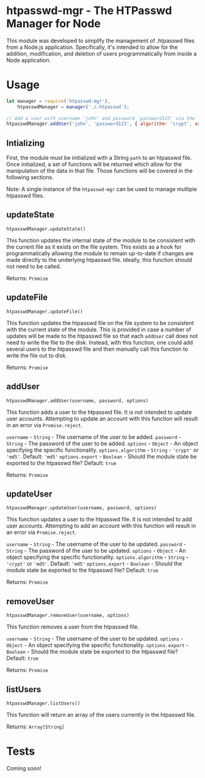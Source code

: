 # htpasswd-mgr - The HTPasswd Manager for Node

This module was developed to simplify the management of .htpasswd files from
a Node.js application. Specifically, it's intended to allow for the addition,
modification, and deletion of users programmatically from inside a Node 
application.

# Usage

```javascript
let manager = require('htpasswd-mgr'),
    htpasswdManager = manager('./.htpasswd');
    
// Add a user with username 'john' and password 'password123' via the 'crypt' algorithm
htpasswdManager.addUser('john', 'password123', { algorithm: 'crypt', export: false });
```

## Intializing

First, the module must be initialized with a String `path` to an htpasswd file.
Once initialized, a set of functions will be returned which allow for the
manipulation of the data in that file. Those functions will be covered in the
following sections.

Note: A single instance of the `htpasswd-mgr` can be used to manage multiple
htpasswd files.

## updateState

`htpasswdManager.updateState()`

This function updates the internal state of the module to be consistent with the
current file as it exists on the file system.  This exists as a hook for 
programmatically allowing the module to remain up-to-date if changes are made
directly to the underlying htpasswd file. Ideally, this function should not need
to be called.

Returns: `Promise`

## updateFile

`htpasswdManager.updateFile()`

This function updates the htpasswd file on the file system to be consistent with
the current state of the module. This is provided in case a number of updates
will be made to the htpasswd file so that each `addUser` call does not need to
write the file to the disk. Instead, with this function, one could add several
users to the htpasswd file and then manually call this function to write the
file out to disk.

Returns: `Promise`

## addUser

`htpasswdManager.addUser(username, password, options)`

This function adds a user to the htpasswd file. It is not intended to update
user accounts. Attempting to update an account with this function will result in
an error via `Promise.reject`.

`username` - `String` - The username of the user to be added.
`password` - `String` - The password of the user to be added.
`options`  - `Object` - An object specifying the specific functionality.
    `options.algorithm` - `String` - `'crypt'` or `'md5'`. Default: `'md5'`
    `options.export`    - `Boolean` - Should the module state be exported to the htpasswd file? Default: `true`
    
Returns: `Promise`

## updateUser

`htpasswdManager.updateUser(username, password, options)`

This function updates a user to the htpasswd file. It is not intended to add
user accounts. Attempting to add an account with this function will result in an
error via `Promise.reject`.

`username` - `String` - The username of the user to be updated.
`password` - `String` - The password of the user to be updated.
`options`  - `Object` - An object specifying the specific functionality.
    `options.algorithm` - `String` - `'crypt'` or `'md5'`. Default: `'md5'`
    `options.export`    - `Boolean` - Should the module state be exported to the htpasswd file? Default: `true`

Returns: `Promise`

## removeUser

`htpasswdManager.removeUser(username, options)`

This function removes a user from the htpasswd file.

`username` - `String` - The username of the user to be updated.
`options`  - `Object` - An object specifying the specific functionality.
    `options.export`    - `Boolean` - Should the module state be exported to the htpasswd file? Default: `true`
    
Returns: `Promise`

## listUsers

`htpasswdManager.listUsers()`

This function will return an array of the users currently in the htpasswd file.

Returns: `Array[String]`

# Tests

Coming soon!